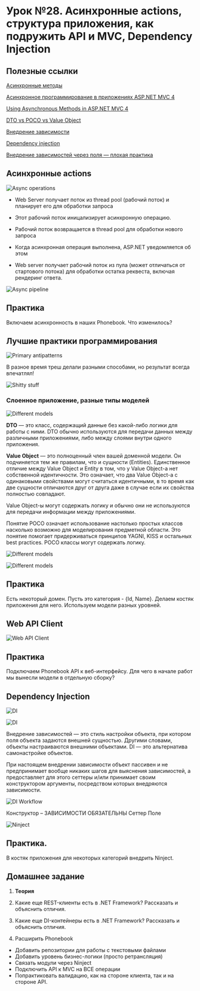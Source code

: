 # Урок №28.  Асинхронные actions, структура приложения, как подружить API и MVC, Dependency Injection

## Полезные ссылки

[Асинхронные методы](https://metanit.com/sharp/mvc5/3.8.php)

[Асинхронное программирование в приложениях ASP.NET MVC 4](https://habr.com/ru/post/142372/)

[Using Asynchronous Methods in ASP.NET MVC 4](https://docs.microsoft.com/en-us/aspnet/mvc/overview/performance/using-asynchronous-methods-in-aspnet-mvc-4)

[DTO vs POCO vs Value Object](https://habr.com/ru/post/268371/)

[Внедрение зависимости](https://ru.wikipedia.org/wiki/%D0%92%D0%BD%D0%B5%D0%B4%D1%80%D0%B5%D0%BD%D0%B8%D0%B5_%D0%B7%D0%B0%D0%B2%D0%B8%D1%81%D0%B8%D0%BC%D0%BE%D1%81%D1%82%D0%B8)

[Dependency injection](https://habr.com/ru/post/350068/)

[Внедрение зависимостей через поля — плохая практика](https://habr.com/ru/post/334636/)

## Асинхронные actions

![Async operations](/Module-4/images/async-operations.png)

* Web Server получает поток из thread pool (рабочий поток) и планирует его для обработки запроса

* Этот рабочий поток иницализирует асинхронную операцию.

* Рабочий поток возвращается в thread pool для обработки нового запроса

* Когда асинхронная операция выполнена, ASP.NET уведомляется об этом

* Web server получает рабочий поток из пула (может отличаться от стартового потока) 
для обработки остатка реквеста, включая рендеринг ответа.

![Async pipeline](/Module-4/images/async-pipeline.png)

## Практика

Включаем асинхронность в наших Phonebook. Что изменилось?

## Лучшие практики программирования

![Primary antipatterns](/Module-4/images/antipatterns-evolution.png)

В разное время треш делали разными способами, но результат всегда впечатлял!

![Shitty stuff](/Module-4/images/shitty-code.png)

### Слоенное приложение, разные типы моделей

![Different models](/Module-4/images/different-models.png)

**DTO** — это класс, содержащий данные без какой-либо логики для работы с ними. 
DTO обычно используются для передачи данных между различными приложениями, либо между слоями 
внутри одного приложения.

**Value Object** — это полноценный член вашей доменной модели. Он подчиняется тем же правилам, что и 
сущности (Entities). Единственное отличие между Value Object и Entity в том, что у Value Object-а 
нет собственной идентичности. Это означает, что два Value Object-а с одинаковыми свойствами могут считаться 
идентичными, в то время как две сущности отличаются друг от друга даже в случае 
если их свойства полностью совпадают.

Value Object-ы могут содержать логику и обычно они не используются для передачи информации между приложениями.

Понятие POCO означает использование настолько простых классов насколько возможно для моделирования предметной 
области. Это понятие помогает придерживаться принципов YAGNI, KISS и остальных best practices. 
POCO классы могут содержать логику.

![Different models](/Module-4/images/models-comparison.png)

![Different models](/Module-4/images/models-diagram.png)

## Практика

Есть некоторый домен. Пусть это категория - {Id, Name}. Делаем костяк приложения для него. 
Используем модели разных уровней.

## Web API Client

![Web API Client](/Module-4/images/webapi-client.png)

## Практика

Подключаем Phonebook API к веб-интерфейсу. Для чего в начале работ мы вынесли модели в отдельную сборку?

## Dependency Injection

![DI](/Module-4/images/di-general.png)

![DI](/Module-4/images/di.png)

Внедрение зависимостей — это стиль настройки объекта, при котором поля объекта задаются внешней сущностью. 
Другими словами, объекты настраиваются внешними объектами. DI — это альтернатива самонастройке объектов.

При настоящем внедрении зависимости объект пассивен и не предпринимает вообще никаких шагов для выяснения 
зависимостей, а предоставляет для этого сеттеры и/или принимает своим конструктором аргументы, 
посредством которых внедряются зависимости.

![DI Workflow](/Module-4/images/di-workflow.png)

Конструктор – ЗАВИСИМОСТИ ОБЯЗАТЕЛЬНЫ
Сеттер
Поле

![Ninject](/Module-4/images/ninject.png)

## Практика. 

В костяк приложения для некоторых категорий внедрить Ninject.

## Домашнее задание

1. **Теория**
2. Какие еще REST-клиенты есть в .NET Framework? Рассказать и объяснить отличия.
3. Какие еще DI-контейнеры есть в .NET Framework? Рассказать и объяснить отличия.

4. Расширить Phonebook

* Добавить репозитории для работы с текстовыми файлами
* Добавить уровень бизнес-логики (просто ретрансляция)
* Связать модули через Ninject
* Подключить API к MVC на ВСЕ операции
* Попрактиковать валидацию, как на стороне клиента, так и на стороне API.